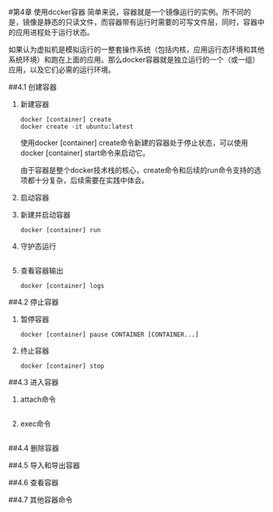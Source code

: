 #第4章 使用dccker容器
简单来说，容器就是一个镜像运行的实例。所不同的是，镜像是静态的只读文件，而容器带有运行时需要的可写文件层，同时，容器中的应用进程处于运行状态。

如果认为虚拟机是模拟运行的一整套操作系统（包括内核，应用运行态环境和其他系统环境）和跑在上面的应用。那么docker容器就是独立运行的一个（或一组）应用，以及它们必需的运行环境。

##4.1 创建容器
1. 新建容器
    ```
    docker [container] create 
    docker create -it ubuntu:latest
    ```
    使用docker [container] create命令新建的容器处于停止状态，可以使用docker [container] start命令来启动它。
    
    由于容器是整个docker技术栈的核心，create命令和后续的run命令支持的选项都十分复杂，后续需要在实践中体会。

2. 启动容器
    
3. 新建并启动容器
    ```
    docker [container] run 
    ```
4. 守护态运行
    ```
    
    ```
5. 查看容器输出
    ```
    docker [container] logs
    ```

##4.2 停止容器
1. 暂停容器
    ```
    docker [container] pause CONTAINER [CONTAINER...]
    ```
2. 终止容器
    ```
    docker [container] stop 
    ```
    
##4.3 进入容器
1. attach命令
    ```
    
    ```
2. exec命令
    ```
    
    ```

##4.4 删除容器

##4.5 导入和导出容器

##4.6 查看容器

##4.7 其他容器命令
